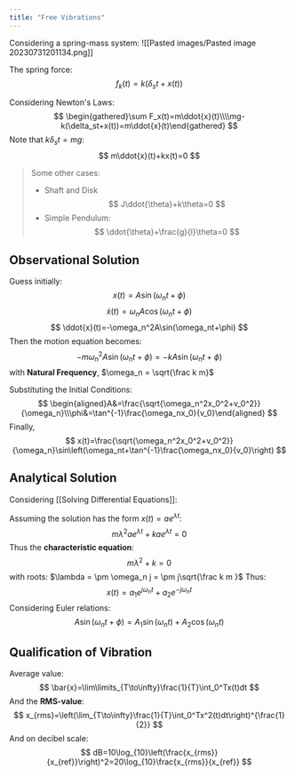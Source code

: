 ```yaml
---
title: "Free Vibrations"
---
```

Considering a spring-mass system:
![[Pasted images/Pasted image 20230731201134.png]]

The spring force:
$$
f_k(t)=k(\delta_st+x(t))
$$

Considering Newton's Laws:
$$
\begin{gathered}\sum F_x(t)=m\ddot{x}(t)\\\\mg-k(\delta_st+x(t))=m\ddot{x}(t)\end{gathered}
$$
Note that $k\delta_s t = mg$:
$$
m\ddot{x}(t)+kx(t)=0
$$

> Some other cases:
> - Shaft and Disk
> 	$$
> 	J\ddot{\theta}+k\theta=0
> 	$$
> - Simple Pendulum:
> 	$$
> 	\ddot{\theta}+\frac{g}{l}\theta=0
> 	$$

## Observational Solution
Guess initially:
$$
x(t)=A\sin(\omega_nt+\phi)
$$
$$
\dot{x}(t)=\omega_nA\cos(\omega_nt+\phi)
$$
$$
\ddot{x}(t)=-\omega_n^2A\sin(\omega_nt+\phi)
$$
Then the motion equation becomes:
$$
-m\omega_n^2A\sin(\omega_nt+\phi)=-kA\sin(\omega_nt+\phi)
$$
with **Natural Frequency**, $\omega_n = \sqrt{\frac k m}$

Substituting the Initial Conditions:
$$
\begin{aligned}A&=\frac{\sqrt{\omega_n^2x_0^2+v_0^2}}{\omega_n}\\\phi&=\tan^{-1}\frac{\omega_nx_0}{v_0}\end{aligned}
$$
Finally,
$$
x(t)=\frac{\sqrt{\omega_n^2x_0^2+v_0^2}}{\omega_n}\sin\left(\omega_nt+\tan^{-1}\frac{\omega_nx_0}{v_0}\right)
$$



## Analytical Solution
Considering [[Solving Differential Equations]]:

Assuming the solution has the form $x(t) = ae^{\lambda t}$:
$$
m\lambda^2ae^{\lambda t}+kae^{\lambda t}=0
$$
Thus the **characteristic equation**:
$$
m \lambda^2 + k = 0
$$
with roots: $\lambda = \pm \omega_n j = \pm j\sqrt{\frac k m }$
Thus:
$$
x(t)=a_1e^{j\omega_nt}+a_2e^{-j\omega_nt}
$$
Considering Euler relations:
$$
A\sin(\omega_nt+\phi)=A_1\sin(\omega_nt)+A_2\cos(\omega_nt)
$$

## Qualification of Vibration
Average value:
$$
\bar{x}=\lim\limits_{T\to\infty}\frac{1}{T}\int_0^Tx(t)dt
$$
And the **RMS-value**:
$$
x_{rms}=\left(\lim_{T\to\infty}\frac{1}{T}\int_0^Tx^2(t)dt\right)^{\frac{1}{2}}
$$
And on decibel scale:
$$
dB=10\log_{10}\left(\frac{x_{rms}}{x_{ref}}\right)^2=20\log_{10}\frac{x_{rms}}{x_{ref}}
$$
